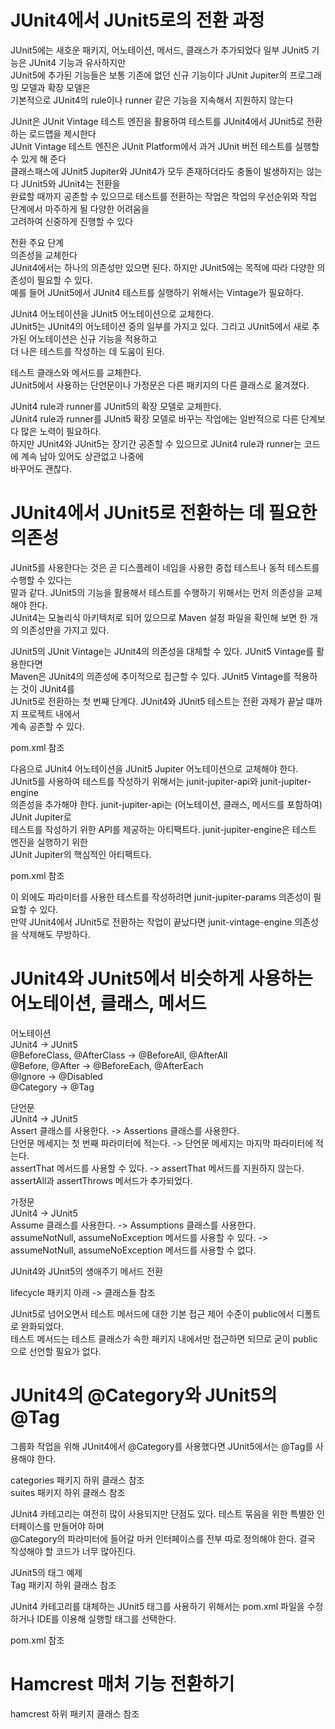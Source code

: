 # **JUnit4에서 JUnit5로의 전환 과정**  
JUnit5에는 새호운 패키지, 어노테이션, 메서드, 클래스가 추가되었다 일부 JUnit5 기능은 JUnit4 기능과 유사하지만  
JUnit5에 추가된 기능들은 보통 기존에 없던 신규 기능이다 JUnit Jupiter의 프로그래밍 모델과 확장 모델은  
기본적으로 JUnit4의 rule이나 runner 같은 기능을 지속해서 지원하지 않는다  
  
JUnit은 JUnit Vintage 테스트 엔진을 활용하여 테스트를 JUnit4에서 JUnit5로 전환하는 로드맵을 제시한다  
JUnit Vintage 테스트 엔진은 JUnit Platform에서 과거 JUnit 버전 테스트를 실행할 수 있게 해 준다  
클래스패스에 JUnit5 Jupiter와 JUnit4가 모두 존재하더라도 충돌이 발생하지는 않는다 JUnit5와 JUnit4는 전환을  
완료할 때까지 공존할 수 있으므로 테스트를 전환하는 작업은 작업의 우선순위와 작업 단계에서 마주하게 될 다양한 어려움을  
고려하여 신중하게 진행할 수 있다  
  
전환 주요 단계  
의존성을 교체한다  
JUnit4에서는 하나의 의존성만 있으면 된다. 하지만 JUnit5에는 목적에 따라 다양한 의존성이 필요할 수 있다.  
예를 들어 JUnit5에서 JUnit4 테스트를 실행하기 위해서는 Vintage가 필요하다.  
  
JUnit4 어노테이션을 JUnit5 어노테이션으로 교체한다.    
JUnit5는 JUnit4의 어노테이션 중의 일부를 가지고 있다. 그리고 JUnit5에서 새로 추가된 어노테이션은 신규 기능을 적용하고  
더 나은 테스트를 작성하는 데 도움이 된다.    
  
테스트 클래스와 메서드를 교체한다.  
JUnit5에서 사용하는 단언문이나 가정문은 다른 패키지의 다른 클래스로 옮겨졌다.  
  
JUnit4 rule과 runner를 JUnit5의 확장 모델로 교체한다.  
JUnit4 rule과 runner를 JUnit5 확장 모델로 바꾸는 작업에는 일반적으로 다른 단계보다 많은 노력이 필요하다.  
하지만 JUnit4와 JUnit5는 장기간 공존할 수 있으므로 JUnit4 rule과 runner는 코드에 계속 남아 있어도 상관없고 나중에  
바꾸어도 괜찮다.  
  
# **JUnit4에서 JUnit5로 전환하는 데 필요한 의존성**  
JUnit5를 사용한다는 것은 곧 디스플레이 네임을 사용한 중첩 테스트나 동적 테스트를 수행할 수 있다는  
말과 같다. JUnit5의 기능을 활용해서 테스트를 수행하기 위해서는 먼저 의존성을 교체해야 한다.  
JUnit4는 모놀리식 아키텍처로 되어 있으므로 Maven 설정 파일을 확인해 보면 한 개의 의존성만을 가지고 있다.  
  
JUnit5의 JUnit Vintage는 JUnit4의 의존성을 대체할 수 있다. JUnit5 Vintage를 활용한다면  
Maven은 JUnit4의 의존성에 추이적으로 접근할 수 있다. JUnit5 Vintage를 적용하는 것이 JUnit4를  
JUnit5로 전환하는 첫 번째 단계다. JUnit4와 JUnit5 테스트는 전환 과제가 끝날 떄까지 프로젝트 내에서  
계속 공존할 수 있다.  
  
pom.xml 참조  
  
다음으로 JUnit4 어노테이션을 JUnit5 Jupiter 어노테이션으로 교체해야 한다.  
JUnit5를 사용하여 테스트를 작성하기 위해서는 junit-jupiter-api와 junit-jupiter-engine  
의존성을 추가해야 한다. junit-jupiter-api는 (어노테이션, 클래스, 메서드를 포함하여) JUnit Jupiter로  
테스트를 작성하기 위한 API를 제공하는 아티팩트다. junit-jupiter-engine은 테스트 엔진을 실행하기 위한  
JUnit Jupiter의 핵심적인 아티팩트다.
  
pom.xml 참조  
  
이 외에도 파라미터를 사용한 테스트를 작성하려면 junit-jupiter-params 의존성이 필요할 수 있다.  
만약 JUnit4에서 JUnit5로 전환하는 작업이 끝났다면 junit-vintage-engine 의존성을 삭제해도 무방하다.  
  
# **JUnit4와 JUnit5에서 비슷하게 사용하는 어노테이션, 클래스, 메서드**  
어노테이션  
JUnit4 -> JUnit5  
@BeforeClass, @AfterClass -> @BeforeAll, @AfterAll  
@Before, @After -> @BeforeEach, @AfterEach  
@Ignore -> @Disabled  
@Category -> @Tag  
  
단언문  
JUnit4 -> JUnit5  
Assert 클래스를 사용한다. -> Assertions 클래스를 사용한다.  
단언문 메세지는 첫 번째 파라미터에 적는다. -> 단언문 메세지는 마지막 파라미터에 적는다.  
assertThat 메서드를 사용할 수 있다. -> assertThat 메서드를 지원하지 않는다. assertAll과 assertThrows 메서드가 추가되었다.  
  
가정문  
JUnit4 -> JUnit5  
Assume 클래스를 사용한다. -> Assumptions 클래스를 사용한다.  
assumeNotNull, assumeNoException 메서드를 사용할 수 있다. -> assumeNotNull, assumeNoException 메서드를 사용할 수 없다.  
  
JUnit4와 JUnit5의 생애주기 메서드 전환  
  
lifecycle 패키지 아래 -> 클래스들 참조  
  
JUnit5로 넘어오면서 테스트 메서드에 대한 기본 접근 제어 수준이 public에서 디폴트로 완화되었다.  
테스트 메서드는 테스트 클래스가 속한 패키지 내에서만 접근하면 되므로 굳이 public으로 선언할 필요가 없다.  
  
# **JUnit4의 @Category와 JUnit5의 @Tag**  
그룹화 작업을 위해 JUnit4에서 @Category를 사용했다면 JUnit5에서는 @Tag를 사용해야 한다.  
  
categories 패키지 하위 클래스 참조  
suites 패키지 하위 클래스 참조  
  
JUnit4 카테고리는 여전히 많이 사용되지만 단점도 있다. 테스트 묶음을 위한 특별한 인터페이스를 만들어야 하며  
@Category의 파라미터에 들어갈 마커 인터페이스를 전부 따로 정의해야 한다. 결국 작성해야 할 코드가 너무 많아진다.  
  
JUnit5의 태그 예제  
Tag 패키지 하위 클래스 참조  
  
JUnit4 카테고리를 대체하는 JUnit5 태그를 사용하기 위해서는 pom.xml 파일을 수정하거나 IDE를 이용해 실행할 태그를 선택한다.  
  
pom.xml 참조  
  
# **Hamcrest 매처 기능 전환하기**  
hamcrest 하위 패키지 클래스 참조  
  



